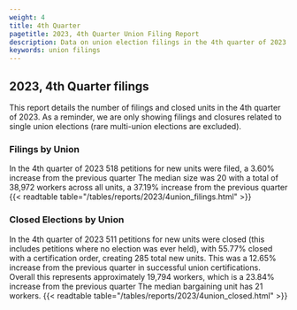 ```yaml
---
weight: 4
title: 4th Quarter
pagetitle: 2023, 4th Quarter Union Filing Report
description: Data on union election filings in the 4th quarter of 2023
keywords: union filings
---
```


## 2023, 4th Quarter filings

This report details the number of filings and closed units in the 4th quarter of 2023. As a reminder, we are only showing filings and closures related to single union elections (rare multi-union elections are excluded).

### Filings by Union
In the 4th quarter of 2023 518 petitions for new units were filed, a 3.60% increase from the previous quarter The median size was 20 with a total of 38,972 workers across all units, a 37.19% increase from the previous quarter
{{< readtable table="/tables/reports/2023/4union_filings.html" >}}

### Closed Elections by Union
In the 4th quarter of 2023 511 petitions for new units were closed (this includes petitions where no election was ever held), with 55.77% closed with a certification order, creating 285 total new units. This was a 12.65% increase from the previous quarter in successful union certifications. Overall this represents approximately 19,794 workers, which is a 23.84% increase from the previous quarter The median bargaining unit has 21 workers.
{{< readtable table="/tables/reports/2023/4union_closed.html" >}}
